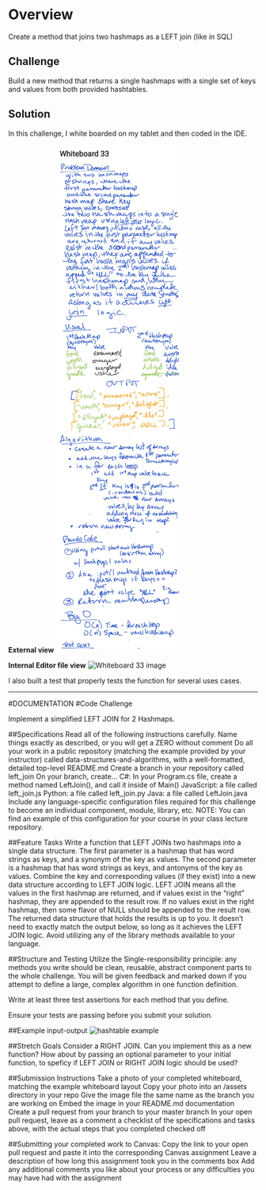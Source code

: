# Overview

Create a method that joins two hashmaps as a LEFT join (like in SQL)

## Challenge
Build a new method that returns a single hashmaps with a single set of keys and values from both provided hashtables. 

## Solution
In this challenge, I white boarded on my tablet and then coded in the IDE.


**External view**
![Whiteboard 33 image](https://github.com/FavoredFortune/data-structures-and-algorithms/blob/master/assets/Whiteboard33.jpg)

**Internal Editor file view**
![Whiteboard 33 image](/Users/sooz/codefellows/401Java/data-structures-and-algorithms/assets/Whiteboard33.jpg)

I also built a test that properly tests the function for several uses cases.

---------------------- 

#DOCUMENTATION
#Code Challenge

Implement a simplified LEFT JOIN for 2 Hashmaps.

##Specifications
Read all of the following instructions carefully. Name things exactly as described, or you will get a ZERO without comment
Do all your work in a public repository (matching the example provided by your instructor) called data-structures-and-algorithms, with a well-formatted, detailed top-level README.md
Create a branch in your repository called left_join
On your branch, create…
C#: In your Program.cs file, create a method named LeftJoin(), and call it inside of Main()
JavaScript: a file called left_join.js
Python: a file called left_join.py
Java: a file called LeftJoin.java
Include any language-specific configuration files required for this challenge to become an individual component, module, library, etc.
NOTE: You can find an example of this configuration for your course in your class lecture repository.

##Feature Tasks
Write a function that LEFT JOINs two hashmaps into a single data structure.
The first parameter is a hashmap that has word strings as keys, and a synonym of the key as values.
The second parameter is a hashmap that has word strings as keys, and antonyms of the key as values.
Combine the key and corresponding values (if they exist) into a new data structure according to LEFT JOIN logic.
LEFT JOIN means all the values in the first hashmap are returned, and if values exist in the “right” hashmap, they are appended to the result row. If no values exist in the right hashmap, then some flavor of NULL should be appended to the result row.
The returned data structure that holds the results is up to you. It doesn’t need to exactly match the output below, so long as it achieves the LEFT JOIN logic.
Avoid utilizing any of the library methods available to your language.

##Structure and Testing
Utilize the Single-responsibility principle: any methods you write should be clean, reusable, abstract component parts to the whole challenge. You will be given feedback and marked down if you attempt to define a large, complex algorithm in one function definition.

Write at least three test assertions for each method that you define.

Ensure your tests are passing before you submit your solution.

##Example
input-output
![hashtable example](/Users/sooz/codefellows/401Java/data-structures-and-algorithms/assets/hashtable_example.png)

##Stretch Goals
Consider a RIGHT JOIN. Can you implement this as a new function? How about by passing an optional parameter to your initial function, to speficy if LEFT JOIN or RIGHT JOIN logic should be used?

##Submission Instructions
Take a photo of your completed whiteboard, matching the example whiteboard layout
Copy your photo into an /assets directory in your repo
Give the image file the same name as the branch you are working on
Embed the image in your README.md documentation
Create a pull request from your branch to your master branch
In your open pull request, leave as a comment a checklist of the specifications and tasks above, with the actual steps that you completed checked off

##Submitting your completed work to Canvas:
Copy the link to your open pull request and paste it into the corresponding Canvas assignment
Leave a description of how long this assignment took you in the comments box
Add any additional comments you like about your process or any difficulties you may have had with the assignment
